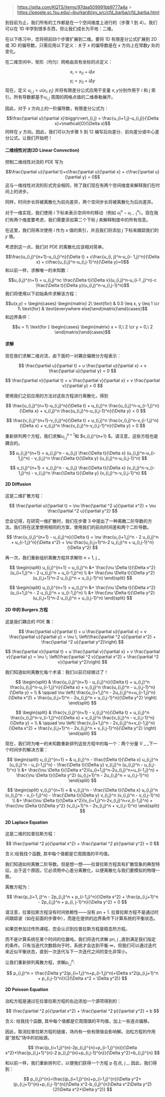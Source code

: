 > https://qiita.com/KQTS/items/97daa509991bb9777a4a > https://people.sc.fsu.edu/~jburkardt/py_src/cfd_barba/cfd_barba.html

到目前为止，我们所有的工作都是在一个空间维度上进行的（步骤 1 到 4）。我们可以在 1D 中学到很多东西，但让我们成长为平地：二维。

在以下练习中，您将把前四个步骤扩展到二维。要将 1D 有限差分公式扩展到 2D 或 3D 的偏导数，只需应用以下定义：关于 $x$ 的偏导数是在 $x$ 方向上在常数$y$ 处的变化。

在二维空间中，矩形（均匀）网格由具有坐标的点定义：

$$x_i = x_0 +i \Delta x$$$$y_i = y_0 +i \Delta y$$
现在，定义 $u_{i,j} = u(x_i,y_j)$ 并将有限差分公式应用于变量 $x,y$分别作用于 $i$ 和 $j$ 索引。所有导数都基于$u_{i,j}$ 周围的网格点值的二维泰勒展开。

因此，对于 $x$ 方向上的一阶偏导数，有限差分公式为：

$$\frac{\partial u}{\partial x}\biggr\rvert_{i,j} = \frac{u_{i+1,j}-u_{i,j}}{\Delta x}+\mathcal{O}(\Delta x)$$
同样在 $y$ 方向。因此，我们可以为步骤 5 到 12 编写后向差分、前向差分或中心差分公式。让我们开始吧！

#### 二维线性对流(2D Linear Convection)

控制二维线性对流的 PDE 写为

$$\frac{\partial u}{\partial t}+c\frac{\partial u}{\partial x} + c\frac{\partial u}{\partial y} = 0$$
这与一维线性对流的形式完全相同，除了我们现在有两个空间维度来解释我们在时间上的进步。

同样，时间步长将被离散化为前向差异，两个空间步长将被离散化为后向差异。

对于一维实现，我们使用 $i$ 下标来表示空间中的移动（例如 $u_{i}^n-u_{i-1}^n$）。现在我们有两个维度要考虑，我们需要添加第二个下标 $j$ 来解释制度中的所有信息。

在这里，我们将再次使用 $i$ 作为 $x$ 值的索引，并且我们将添加 $j$ 下标来跟踪我们的 $y$ 值。

考虑到这一点，我们对 PDE 的离散化应该相对简单。

$$\frac{u_{i,j}^{n+1}-u_{i,j}^n}{\Delta t} + c\frac{u_{i, j}^n-u_{i- 1,j}^n}{\Delta x} + c\frac{u_{i,j}^n-u_{i,j-1}^n}{\Delta y}=0$$
和以前一样，求解唯一的未知数：

$$u_{i,j}^{n+1} = u_{i,j}^nc \frac{\Delta t}{\Delta x}(u_{i,j}^n-u_{i-1 ,j}^n)-c \frac{\Delta t}{\Delta y}(u_{i,j}^n-u_{i,j-1}^n)$$
我们将使用以下初始条件求解该方程：

$$u(x,y) = \begin{cases} \begin{matrix} 2\ \text{for} & 0.5 \leq x, y \leq 1 \cr 1\ \text{for} & \text{everywhere else}\end{matrix}\end{cases}$$
和边界条件：

$$u = 1\ \text{for } \begin{cases} \begin{matrix} x = 0,\ 2 \cr y = 0,\ 2 \end{matrix}\end{cases}$$

#### 求解

现在我们求解二维对流，由下面的一对耦合偏微分方程表示：

$$
\frac{\partial u}{\partial t} + u \frac{\partial u}{\partial x} + v \frac{\partial u}{\partial y} = 0
$$

$$
\frac{\partial v}{\partial t} + u \frac{\partial v}{\partial x} + v \frac{\partial v}{\partial y} = 0
$$

使用我们之前应用的方法对这些方程进行离散化，得到

$$
\frac{u_{i,j}^{n+1}-u_{i,j}^n}{\Delta t} + u_{i,j}^n \frac{u_{i,j}^n-u_{i-1,j}^n}{\Delta x} + v_{i,j}^n \frac{u_{i,j}^n-u_{i,j-1}^n}{\Delta y} = 0
$$

$$
\frac{v_{i,j}^{n+1}-v_{i,j}^n}{\Delta t} + u_{i,j}^n \frac{v_{i,j}^n-v_{i-1,j}^n}{\Delta x} + v_{i,j}^n \frac{v_{i,j}^n-v_{i,j-1}^n}{\Delta y} = 0
$$

重新排列两个方程，我们求解$u_{i,j}^{n+1}$和 $v\_{i,j}^{n+1} $。请注意，这些方程也是耦合的。

$$
u_{i,j}^{n+1} = u_{i,j}^n - u_{i,j} \frac{\Delta t}{\Delta x} (u_{i,j}^n-u_{i-1,j}^n) - v_{i,j}^n \frac{\Delta t}{\Delta y} (u_{i,j}^n-u_{i,j-1}^n)
$$

$$
v_{i,j}^{n+1} = v_{i,j}^n - u_{i,j} \frac{\Delta t}{\Delta x} (v_{i,j}^n-v_{i-1,j}^n) - v_{i,j}^n \frac{\Delta t}{\Delta y} (v_{i,j}^n-v_{i,j-1}^n)
$$

#### 2D Diffusion

这是二维扩散方程：

$$
\frac{\partial u}{\partial t} = \nu \frac{\partial ^2 u}{\partial x^2} + \nu \frac{\partial ^2 u}{\partial y^2}
$$

您会记得，在研究一维扩散时，我们在步骤 3 中提出了一种离散二阶导数的方法。我们将在这里使用相同的方案，使用我们的前向时间差和两个二阶导数。

$$
\frac{u_{i,j}^{n+1} - u_{i,j}^n}{\Delta t} = \nu \frac{u_{i+1,j}^n - 2 u_{i,j}^n + u_{i-1,j}^n}{\Delta x^2} + \nu \frac{u_{i,j+1}^n-2 u_{i,j}^n + u_{i,j-1}^n}{\Delta y^2}
$$

再一次，我们重新组织离散方程并求解你 n + 1, j \_

$$
\begin{split}
u_{i,j}^{n+1} = u_{i,j}^n &+ \frac{\nu \Delta t}{\Delta x^2}(u_{i+1,j}^n - 2 u_{i,j}^n + u_{i-1,j}^n) \\
&+ \frac{\nu \Delta t}{\Delta y^2}(u_{i,j+1}^n-2 u_{i,j}^n + u_{i,j-1}^n)
\end{split}
$$

$$
\begin{split}
u_{i,j}^{n+1} = u_{i,j}^n &+ \frac{\nu \Delta t}{\Delta x^2}(u_{i+1,j}^n - 2 u_{i,j}^n + u_{i-1,j}^n) \\
&+ \frac{\nu \Delta t}{\Delta y^2}(u_{i,j+1}^n-2 u_{i,j}^n + u_{i,j-1}^n)
\end{split}
$$

#### 2D 中的 Burgers 方程

这是我们耦合的 PDE 集：

$$
\frac{\partial u}{\partial t} + u \frac{\partial u}{\partial x} + v \frac{\partial u}{\partial y} = \nu \; \left(\frac{\partial ^2 u}{\partial x^2} + \frac{\partial ^2 u}{\partial y^2}\right)
$$

$$
\frac{\partial v}{\partial t} + u \frac{\partial v}{\partial x} + v \frac{\partial v}{\partial y} = \nu \; \left(\frac{\partial ^2 v}{\partial x^2} + \frac{\partial ^2 v}{\partial y^2}\right)
$$

我们知道如何离散化每个术语：我们以前已经做过了！

$$
\begin{split}
& \frac{u_{i,j}^{n+1} - u_{i,j}^n}{\Delta t} + u_{i,j}^n \frac{u_{i,j}^n-u_{i-1,j}^n}{\Delta x} + v_{i,j}^n \frac{u_{i,j}^n - u_{i,j-1}^n}{\Delta y} = \\
& \qquad \nu \left( \frac{u_{i+1,j}^n - 2u_{i,j}^n+u_{i-1,j}^n}{\Delta x^2} + \frac{u_{i,j+1}^n - 2u_{i,j}^n + u_{i,j-1}^n}{\Delta y^2} \right)
\end{split}
$$

$$
\begin{split}
& \frac{v_{i,j}^{n+1} - v_{i,j}^n}{\Delta t} + u_{i,j}^n \frac{v_{i,j}^n-v_{i-1,j}^n}{\Delta x} + v_{i,j}^n \frac{v_{i,j}^n - v_{i,j-1}^n}{\Delta y} = \\
& \qquad \nu \left( \frac{v_{i+1,j}^n - 2v_{i,j}^n+v_{i-1,j}^n}{\Delta x^2} + \frac{v_{i,j+1}^n - 2v_{i,j}^n + v_{i,j-1}^n}{\Delta y^2} \right)
\end{split}
$$

现在，我们将为唯一的未知数重新排列这些方程中的每一个：两个分量 Ⅴ \_ \_下一个时间步的解决方案：

$$
\begin{split}
u_{i,j}^{n+1} = & u_{i,j}^n - \frac{\Delta t}{\Delta x} u_{i,j}^n (u_{i,j}^n - u_{i-1,j}^n)  - \frac{\Delta t}{\Delta y} v_{i,j}^n (u_{i,j}^n - u_{i,j-1}^n) \\
&+ \frac{\nu \Delta t}{\Delta x^2}(u_{i+1,j}^n-2u_{i,j}^n+u_{i-1,j}^n) + \frac{\nu \Delta t}{\Delta y^2} (u_{i,j+1}^n - 2u_{i,j}^n + u_{i,j-1}^n)
\end{split}
$$

$$
\begin{split}
v_{i,j}^{n+1} = & v_{i,j}^n - \frac{\Delta t}{\Delta x} u_{i,j}^n (v_{i,j}^n - v_{i-1,j}^n) - \frac{\Delta t}{\Delta y} v_{i,j}^n (v_{i,j}^n - v_{i,j-1}^n) \\
&+ \frac{\nu \Delta t}{\Delta x^2}(v_{i+1,j}^n-2v_{i,j}^n+v_{i-1,j}^n) + \frac{\nu \Delta t}{\Delta y^2} (v_{i,j+1}^n - 2v_{i,j}^n + v_{i,j-1}^n)
\end{split}
$$

#### 2D Laplace Equation

这是二维的拉普拉斯方程：

$$
\frac{\partial ^2 p}{\partial x^2} + \frac{\partial ^2 p}{\partial y^2} = 0
$$

含义:给我找个函数, 其中每个值都是它周围值的平均值。

我们知道如何离散二阶导数。但是想一想——拉普拉斯方程具有扩散现象的典型特征。出于这个原因，它必须用中心差分离散化，以便离散化与我们要模拟的物理一致。

离散方程为：

$$
\frac{p_{i+1, j}^n - 2p_{i,j}^n + p_{i-1,j}^n}{\Delta x^2} + \frac{p_{i,j+1}^n - 2p_{i,j}^n + p_{i, j-1}^n}{\Delta y^2} = 0
$$

请注意，拉普拉斯方程没有时间依赖性——没有 pn + 1. 拉普拉斯方程不是通过时间跟踪波（如在前面的步骤中），而是在提供的边界条件下计算系统的平衡状态。

如果您参加过传热课程，您会认识到拉普拉斯方程是稳态热方程。

而不是计算系统在某个时间的位置吨，我们将迭代求解 pn, j \_直到满足我们指定的条件。只有当迭代次数趋向于时，系统才会达到平衡 ∞，但我们可以通过迭代来近似平衡状态，直到一次迭代与下一次迭代之间的变化非常小。

让我们重新排列离散方程，求解$p_{i,j}^n$:

$$
p_{i,j}^n = \frac{\Delta y^2(p_{i+1,j}^n+p_{i-1,j}^n)+\Delta x^2(p_{i,j+1}^n + p_{i,j-1}^n)}{2(\Delta x^2 + \Delta y^2)}
$$

#### 2D Poisson Equation

泊松方程是通过在拉普拉斯方程的右边添加一个源项得到的：

$$
\frac{\partial ^2 p}{\partial x^2} + \frac{\partial ^2 p}{\partial y^2} = b
$$

含义: 给我找个函数, 其中每个值都是它周围值的平均值，加上一些逐点偏移。

因此，取消拉普拉斯方程的链接，场内有一些有限值会影响解。泊松方程的作用是“放松”场中的初始源。

$$
\frac{p_{i+1,j}^{n}-2p_{i,j}^{n}+p_{i-1,j}^{n}}{\Delta x^2}+\frac{p_{i,j+1}^{n}-2 p_{i,j}^{n}+p_{i,j-1}^{n}}{\Delta y^2}=b_{i,j}^{n}
$$

和以前一样，我们重新排列它，以便我们获得一个方程 p 在点, j \_. 因此，我们得到：

$$
p_{i,j}^{n}=\frac{(p_{i+1,j}^{n}+p_{i-1,j}^{n})\Delta y^2+(p_{i,j+1}^{n}+p_{i,j-1}^{n})\Delta x^2-b_{i,j}^{n}\Delta x^2\Delta y^2}{2(\Delta x^2+\Delta y^2)}
$$
